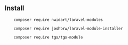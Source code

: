 

## Install

        composer require nwidart/laravel-modules

        composer require joshbrw/laravel-module-installer

        composer require tgs/tgs-module
